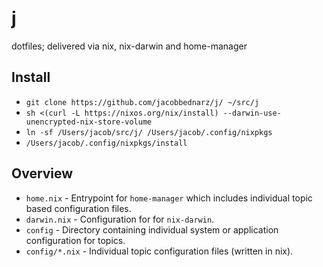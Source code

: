 # j

dotfiles; delivered via nix, nix-darwin and home-manager

## Install

- `git clone https://github.com/jacobbednarz/j/ ~/src/j` 
- `sh <(curl -L https://nixos.org/nix/install) --darwin-use-unencrypted-nix-store-volume`
- `ln -sf /Users/jacob/src/j/ /Users/jacob/.config/nixpkgs`
- `/Users/jacob/.config/nixpkgs/install`

## Overview

- `home.nix` - Entrypoint for `home-manager` which includes individual topic 
  based configuration files.
- `darwin.nix` - Configuration for  for `nix-darwin`.
- `config` - Directory containing individual system or application configuration 
  for topics.
- `config/*.nix` - Individual topic configuration files (written in nix).